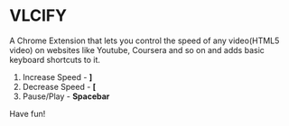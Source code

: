 # VLCIFY
A Chrome Extension that lets you control the speed of any video(HTML5 video) on websites like Youtube, Coursera and so on and adds basic keyboard shortcuts to it.

1. Increase Speed - **]**
2. Decrease Speed - **[**
3. Pause/Play - **Spacebar**

Have fun!
